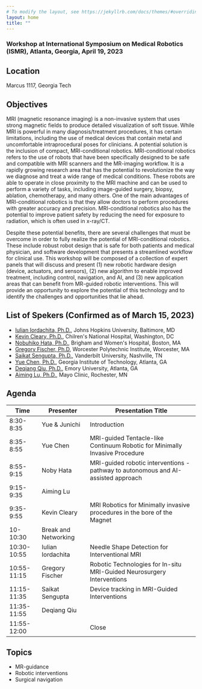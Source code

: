 ```yaml
---
# To modify the layout, see https://jekyllrb.com/docs/themes/#overriding-theme-defaults
layout: home
title: ""
---
```


### Workshop at International Symposium on Medical Robotics (ISMR), Atlanta, Georgia, April 19, 2023


## Location

Marcus 1117, Georgia Tech

## Objectives

MRI (magnetic resonance imaging) is a non-invasive system that uses strong magnetic fields to produce detailed visualization of soft tissue. While MRI is powerful in many diagnosis/treatment procedures, it has certain limitations, including the use of medical devices that contain metal and uncomfortable intraprocedural poses for clinicians. A potential solution is the inclusion of compact, MRI-conditional robotics. MRI-conditional robotics refers to the use of robots that have been specifically designed to be safe and compatible with MRI scanners and the MR-imaging workflow. It is a rapidly growing research area that has the potential to revolutionize the way we diagnose and treat a wide range of medical conditions. These robots are able to operate in close proximity to the MRI machine and can be used to perform a variety of tasks, including image-guided surgery, biopsy, ablation, chemotherapy, and many others. One of the main advantages of MRI-conditional robotics is that they allow doctors to perform procedures with greater accuracy and precision. MRI-conditional robotics also has the potential to improve patient safety by reducing the need for exposure to radiation, which is often used in x-ray/CT.

Despite these potential benefits, there are several challenges that must be overcome in order to fully realize the potential of MRI-conditional robotics. These include robust robot design that is safe for both patients and medical physician, and software development that presents a streamlined workflow for clinical use. This workshop will be composed of a collection of expert panels that will discuss and present (1) new robotic hardware design (device, actuators, and sensors), (2) new algorithm to enable improved treatment, including control, navigation, and AI, and (3) new application areas that can benefit from MR-guided robotic interventions. This will provide an opportunity to explore the potential of this technology and to identify the challenges and opportunities that lie ahead.


## List of Spekers (Confirmed as of March 15, 2023)
- [Iulian Iordachita, Ph.D.](https://engineering.jhu.edu/faculty/iulian-iordachita/), Johns Hopkins University, Baltimore, MD
- [Kevin Cleary, Ph.D.](https://childrensnational.org/research/people/kevin-cleary), Chilren's National Hospital, Washington, DC
- [Nobuhiko Hata, Ph.D.](https://projects.iq.harvard.edu/snr/people/nobuhiko-hata), Brigham and Women's Hospital, Boston, MA
- [Gregory Fischer, Ph.D](https://www.wpi.edu/people/faculty/gfischer), Worcester Polytechnic Institute, Worcester, MA
- [Saikat Sengupta, Ph.D.](https://www.vumc.org/radiology/index.php/person/saikat-t-sengupta-phd), Vanderbilt University, Nashville, TN 
- [Yue Chen, Ph.D.](https://research.gatech.edu/yue-chen), Georgia Institute of Technology, Atlanta, GA
- [Deqiang Qiu, Ph.D.](https://www.cores.emory.edu/csic/about/faculty-staff/qiu-deqiang.html), Emory University, Atlanta, GA
- [Aiming Lu, Ph.D.](https://www.mayoclinic.org/biographies/lu-aiming-ph-d/bio-20178259), Mayo Clinic, Rochester, MN



## Agenda

| Time        | Presenter            | Presentation Title                                                                |
|-------------|----------------------|-----------------------------------------------------------------------------------|
| 8:30-8:35   | Yue & Junichi        | Introduction                                                                      |
| 8:35-8:55   | Yue Chen             | MRI-guided Tentacle-like Continuum Robotic for Minimally Invasive Procedure       |
| 8:55-9:15   | Noby Hata            | MRI-guided robotic interventions - pathway to autonomous and AI-assisted approach |
| 9:15-9:35   | Aiming Lu            |                                                                                   |
| 9:35-9:55   | Kevin Cleary         | MRI Robotics for Minimally invasive procedures in the bore of the Magnet          |
| 10-10:30    | Break and Networking |                                                                                   |
| 10:30-10:55 | Iulian Iordachita    | Needle Shape Detection for Interventional MRI                                     |
| 10:55-11:15 | Gregory Fischer      | Robotic Technologies for In-situ MRI-Guided Neurosurgery Interventions            |
| 11:15-11:35 | Saikat Sengupta      | Device tracking in MRI-Guided Interventions                                       |
| 11:35-11:55 | Deqiang Qiu          |                                                                                   |
| 11:55-12:00 |                      | Close                                                                             |


## Topics
- MR-guidance
- Robotic interventions
- Surgical navigation


